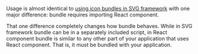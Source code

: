 Usage is almost identical to [using icon bundles in SVG framework](./svg-framework.md) with one major difference: bundle requires importing React component.

That one difference completely changes how bundle behaves. While in SVG framework bundle can be in a separately included script, in React component bundle is similar to any other part of your application that uses React component. That is, it must be bundled with your application.
